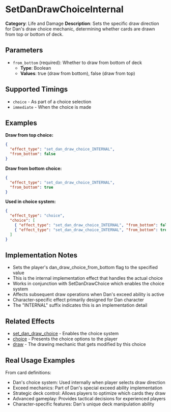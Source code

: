 # SetDanDrawChoiceInternal

**Category**: Life and Damage
**Description**: Sets the specific draw direction for Dan's draw choice mechanic, determining whether cards are drawn from top or bottom of deck.

## Parameters

- `from_bottom` (required): Whether to draw from bottom of deck
  - **Type**: Boolean
  - **Values**: true (draw from bottom), false (draw from top)

## Supported Timings

- `choice` - As part of a choice selection
- `immediate` - When the choice is made

## Examples

**Draw from top choice:**
```json
{
  "effect_type": "set_dan_draw_choice_INTERNAL",
  "from_bottom": false
}
```

**Draw from bottom choice:**
```json
{
  "effect_type": "set_dan_draw_choice_INTERNAL",
  "from_bottom": true
}
```

**Used in choice system:**
```json
{
  "effect_type": "choice",
  "choice": [
    { "effect_type": "set_dan_draw_choice_INTERNAL", "from_bottom": false },
    { "effect_type": "set_dan_draw_choice_INTERNAL", "from_bottom": true }
  ]
}
```

## Implementation Notes

- Sets the player's dan_draw_choice_from_bottom flag to the specified value
- This is the internal implementation effect that handles the actual choice
- Works in conjunction with SetDanDrawChoice which enables the choice system
- Affects subsequent draw operations when Dan's exceed ability is active
- Character-specific effect primarily designed for Dan character
- The "INTERNAL" suffix indicates this is an implementation detail

## Related Effects

- [set_dan_draw_choice](set_dan_draw_choice.md) - Enables the choice system
- [choice](../choice/choice.md) - Presents the choice options to the player
- [draw](../cards/draw.md) - The drawing mechanic that gets modified by this choice

## Real Usage Examples

From card definitions:
- Dan's choice system: Used internally when player selects draw direction
- Exceed mechanics: Part of Dan's special exceed ability implementation
- Strategic deck control: Allows players to optimize which cards they draw
- Advanced gameplay: Provides tactical decisions for experienced players
- Character-specific features: Dan's unique deck manipulation ability